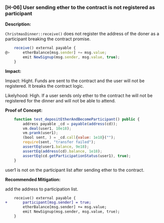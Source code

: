 ### [H-06] User sending ether to the contract is not registered as participant

**Description:** 

`ChristmasDinner::receive()` does not register the address of the doner as a participant breaking the contract promise.

```javascript
    receive() external payable {
@>      etherBalance[msg.sender] += msg.value;
        emit NewSignup(msg.sender, msg.value, true);
    }
```

**Impact:**

Impact: Hight. Funds are sent to the contract and the user will not be registered. It breaks the contract logic.

Likelyhood: High. If a user sends only ether to the contract he will not be registered for the dinner and will not be able to attend.

**Proof of Concept:**

```javascript
    function test_depositEtherAndBecomeParticipant() public {
        address payable _cd = payable(address(cd));
        vm.deal(user1, 10e18);
        vm.prank(user1);
        (bool sent, ) = _cd.call{value: 1e18}("");
        require(sent, "transfer failed");
        assertEq(user1.balance, 9e18);
        assertEq(address(cd).balance, 1e18);
        assertEq(cd.getParticipationStatus(user1), true);
    }
```
user1 is not on the participant list after sending ether to the contract.

**Recommended Mitigation:**

add the address to participation list.

```diff
    receive() external payable {
+       participant[msg.sender] = true;
        etherBalance[msg.sender] += msg.value;
        emit NewSignup(msg.sender, msg.value, true);
    }
```